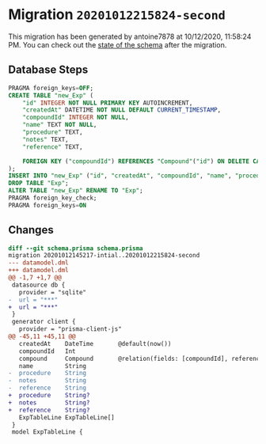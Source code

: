 # Migration `20201012215824-second`

This migration has been generated by antoine7878 at 10/12/2020, 11:58:24 PM.
You can check out the [state of the schema](./schema.prisma) after the migration.

## Database Steps

```sql
PRAGMA foreign_keys=OFF;
CREATE TABLE "new_Exp" (
    "id" INTEGER NOT NULL PRIMARY KEY AUTOINCREMENT,
    "createdAt" DATETIME NOT NULL DEFAULT CURRENT_TIMESTAMP,
    "compoundId" INTEGER NOT NULL,
    "name" TEXT NOT NULL,
    "procedure" TEXT,
    "notes" TEXT,
    "reference" TEXT,

    FOREIGN KEY ("compoundId") REFERENCES "Compound"("id") ON DELETE CASCADE ON UPDATE CASCADE
);
INSERT INTO "new_Exp" ("id", "createdAt", "compoundId", "name", "procedure", "notes", "reference") SELECT "id", "createdAt", "compoundId", "name", "procedure", "notes", "reference" FROM "Exp";
DROP TABLE "Exp";
ALTER TABLE "new_Exp" RENAME TO "Exp";
PRAGMA foreign_key_check;
PRAGMA foreign_keys=ON
```

## Changes

```diff
diff --git schema.prisma schema.prisma
migration 20201012145217-intial..20201012215824-second
--- datamodel.dml
+++ datamodel.dml
@@ -1,7 +1,7 @@
 datasource db {
   provider = "sqlite"
-  url = "***"
+  url = "***"
 }
 generator client {
   provider = "prisma-client-js"
@@ -45,11 +45,11 @@
   createdAt    DateTime       @default(now())
   compoundId   Int
   compound     Compound       @relation(fields: [compoundId], references: [id])
   name         String
-  procedure    String
-  notes        String
-  reference    String
+  procedure    String?
+  notes        String?
+  reference    String?
   ExpTableLine ExpTableLine[]
 }
 model ExpTableLine {
```



